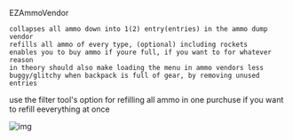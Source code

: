 EZAmmoVendor

	collapses all ammo down into 1(2) entry(entries) in the ammo dump vendor
	refills all ammo of every type, (optional) including rockets
	enables you to buy ammo if youre full, if you want to for whatever reason
	in theory should also make loading the menu in ammo vendors less buggy/glitchy when backpack is full of gear, by removing unused entries 

use the filter tool's option for refilling all ammo in one purchuse if you want to refill eeverything at once

![img](https://imgur.com/goq7nD8)